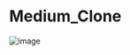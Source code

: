 # Medium_Clone

![image](https://github.com/nuryagli/Medium_Clone/assets/102666235/a537cdf8-7af6-457f-b8b5-e7ca4674f429)




